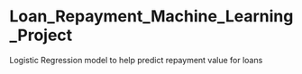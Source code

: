 # Loan_Repayment_Machine_Learning_Project
Logistic Regression model to help predict repayment value for loans
